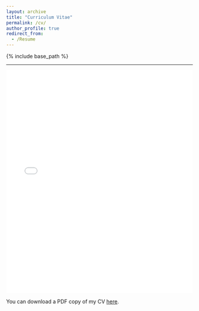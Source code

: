 ```yaml
---
layout: archive
title: "Curriculum Vitae"
permalink: /cv/
author_profile: true
redirect_from:
  - /Resume
---
```

{% include base_path %}

---

<iframe src="/nishantuchale.github.io/files/pdf/My_CV_Nishant_latex.pdf" width="100%" height="600" frameborder="no" border="0" marginwidth="0" marginheight="0"></iframe>

You can download a PDF copy of my CV [here](/nishantuchale.github.io/files/pdf/My_CV_Nishant_latex.pdf).
